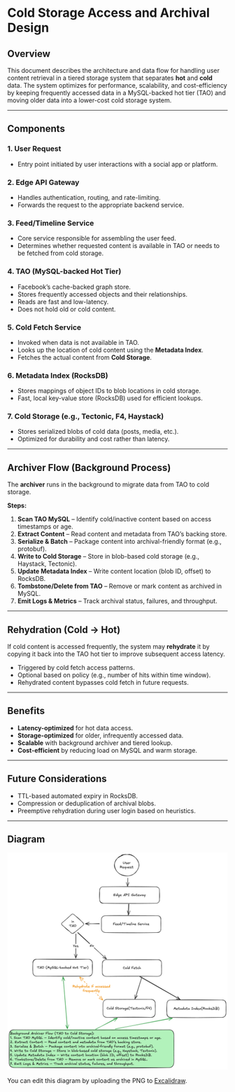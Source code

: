 

# Cold Storage Access and Archival Design

## Overview

This document describes the architecture and data flow for handling user content retrieval in a tiered storage system that separates **hot** and **cold** data. The system optimizes for performance, scalability, and cost-efficiency by keeping frequently accessed data in a MySQL-backed hot tier (TAO) and moving older data into a lower-cost cold storage system.

---

## Components

### 1. **User Request**
- Entry point initiated by user interactions with a social app or platform.

### 2. **Edge API Gateway**
- Handles authentication, routing, and rate-limiting.
- Forwards the request to the appropriate backend service.

### 3. **Feed/Timeline Service**
- Core service responsible for assembling the user feed.
- Determines whether requested content is available in TAO or needs to be fetched from cold storage.

### 4. **TAO (MySQL-backed Hot Tier)**
- Facebook’s cache-backed graph store.
- Stores frequently accessed objects and their relationships.
- Reads are fast and low-latency.
- Does not hold old or cold content.

### 5. **Cold Fetch Service**
- Invoked when data is not available in TAO.
- Looks up the location of cold content using the **Metadata Index**.
- Fetches the actual content from **Cold Storage**.

### 6. **Metadata Index (RocksDB)**
- Stores mappings of object IDs to blob locations in cold storage.
- Fast, local key-value store (RocksDB) used for efficient lookups.

### 7. **Cold Storage (e.g., Tectonic, F4, Haystack)**
- Stores serialized blobs of cold data (posts, media, etc.).
- Optimized for durability and cost rather than latency.

---

## Archiver Flow (Background Process)

The **archiver** runs in the background to migrate data from TAO to cold storage.

**Steps:**
1. **Scan TAO MySQL** – Identify cold/inactive content based on access timestamps or age.
2. **Extract Content** – Read content and metadata from TAO’s backing store.
3. **Serialize & Batch** – Package content into archival-friendly format (e.g., protobuf).
4. **Write to Cold Storage** – Store in blob-based cold storage (e.g., Haystack, Tectonic).
5. **Update Metadata Index** – Write content location (blob ID, offset) to RocksDB.
6. **Tombstone/Delete from TAO** – Remove or mark content as archived in MySQL.
7. **Emit Logs & Metrics** – Track archival status, failures, and throughput.

---

## Rehydration (Cold → Hot)

If cold content is accessed frequently, the system may **rehydrate** it by copying it back into the TAO hot tier to improve subsequent access latency.

- Triggered by cold fetch access patterns.
- Optional based on policy (e.g., number of hits within time window).
- Rehydrated content bypasses cold fetch in future requests.

---

## Benefits

- **Latency-optimized** for hot data access.
- **Storage-optimized** for older, infrequently accessed data.
- **Scalable** with background archiver and tiered lookup.
- **Cost-efficient** by reducing load on MySQL and warm storage.

---

## Future Considerations

- TTL-based automated expiry in RocksDB.
- Compression or deduplication of archival blobs.
- Preemptive rehydration during user login based on heuristics.

---

## Diagram

![Facebook Cold Storage System](facebook-cold-storage.excalidraw.png)

You can edit this diagram by uploading the PNG to [Excalidraw](https://excalidraw.com).
